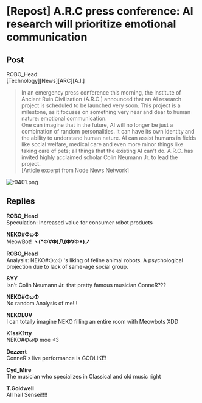 # [Repost] A.R.C press conference: AI research will prioritize emotional communication
## Post
ROBO_Head:<br>
[Technology][News][ARC][A.I.]<br>
> In an emergency press conference this morning, the Institute of Ancient Ruin Civilization (A.R.C.) announced that an AI research project is scheduled to be launched very soon. This project is a milestone, as it focuses on something very near and dear to human nature: emotional communication.<br>
> One can imagine that in the future, AI will no longer be just a combination of random personalities. It can have its own identity and the ability to understand human nature. AI can assist humans in fields like social welfare, medical care and even more minor things like taking care of pets; all things that the existing AI can't do. A.R.C. has invited highly acclaimed scholar Colin Neumann Jr. to lead the project.<br>
[Article excerpt from Node News Network]

![r0401.png](\attachments\r0401.png)
## Replies
**ROBO_Head**<br>
Speculation: Increased value for consumer robot products

**NEKO#ΦωΦ**<br>
MeowBot! **ヽ(\*Φ∀Φ)八(Φ∀Φ\*)ノ**

**ROBO_Head**<br>
Analysis: NEKO\#ΦωΦ 's liking of feline animal robots. A psychological projection due to lack of same-age social group. 

**SYY**<br>
Isn't Colin Neumann Jr. that pretty famous musician ConneR???

**NEKO#ΦωΦ**<br>
No random Analysis of me!!!

**NEKOLUV**<br>
I can totally imagine NEKO filling an entire room with Meowbots XDD

**K1ssK1tty**<br>
NEKO\#ΦωΦ moe <3

**Dezzert**<br>
ConneR's live performance is GODLIKE!

**Cyd_Mire**<br>
The musician who specializes in Classical and old music right

**T.Goldwell**<br>
All hail Sensei!!!!

